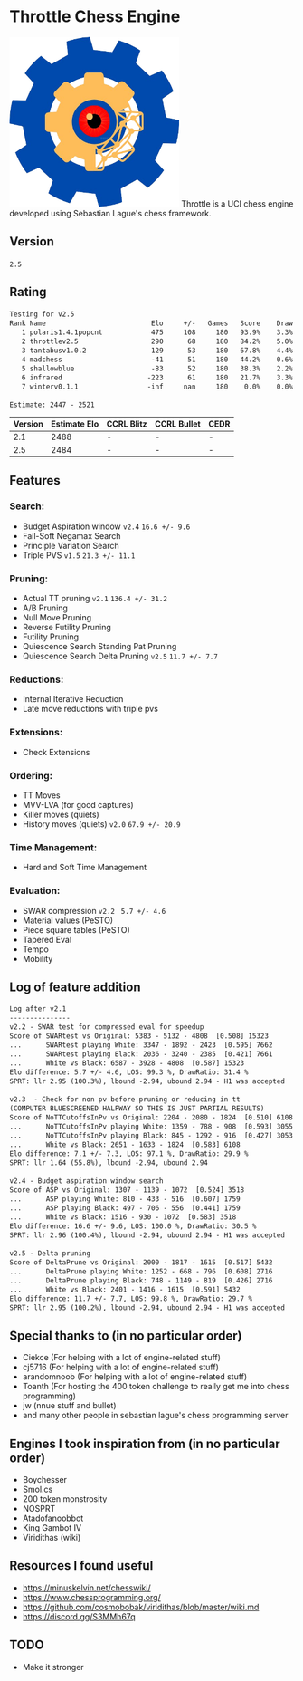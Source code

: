 # Throttle Chess Engine
<img src="https://github.com/Dragjon/Throttle/blob/main/images/throttle.png" width="300" height="300">
Throttle is a UCI chess engine developed using Sebastian Lague's chess framework.

## Version
```2.5```

## Rating
```
Testing for v2.5
Rank Name                          Elo     +/-   Games   Score    Draw
   1 polaris1.4.1popcnt            475     108     180   93.9%    3.3%
   2 throttlev2.5                  290      68     180   84.2%    5.0%
   3 tantabusv1.0.2                129      53     180   67.8%    4.4%
   4 madchess                      -41      51     180   44.2%    0.6%
   5 shallowblue                   -83      52     180   38.3%    2.2%
   6 infrared                     -223      61     180   21.7%    3.3%
   7 winterv0.1.1                 -inf     nan     180    0.0%    0.0%

Estimate: 2447 - 2521
```

| Version | Estimate Elo | CCRL Blitz | CCRL Bullet | CEDR |
|---------|--------------|------------|-------------|------|
| 2.1     | 2488         | -          | -           | -    |
| 2.5     | 2484         | -          | -           | -    |

## Features
### Search:
- Budget Aspiration window ```v2.4``` ```16.6 +/- 9.6```
- Fail-Soft Negamax Search
- Principle Variation Search
- Triple PVS ```v1.5``` ```21.3 +/- 11.1```

### Pruning:
- Actual TT pruning ```v2.1``` ```136.4 +/- 31.2```
- A/B Pruning
- Null Move Pruning
- Reverse Futility Pruning
- Futility Pruning
- Quiescence Search Standing Pat Pruning
- Quiescence Search Delta Pruning ```v2.5``` ```11.7 +/- 7.7```

### Reductions:
- Internal Iterative Reduction
- Late move reductions with triple pvs

### Extensions:
- Check Extensions

### Ordering:
- TT Moves
- MVV-LVA (for good captures)
- Killer moves (quiets)
- History moves (quiets) ```v2.0``` ```67.9 +/- 20.9```

### Time Management:
- Hard and Soft Time Management

### Evaluation:
- SWAR compression ```v2.2``` ``` 5.7 +/- 4.6```
- Material values (PeSTO)
- Piece square tables (PeSTO)
- Tapered Eval
- Tempo
- Mobility

## Log of feature addition
```
Log after v2.1
---------------
v2.2 - SWAR test for compressed eval for speedup
Score of SWARtest vs Original: 5383 - 5132 - 4808  [0.508] 15323
...      SWARtest playing White: 3347 - 1892 - 2423  [0.595] 7662
...      SWARtest playing Black: 2036 - 3240 - 2385  [0.421] 7661
...      White vs Black: 6587 - 3928 - 4808  [0.587] 15323
Elo difference: 5.7 +/- 4.6, LOS: 99.3 %, DrawRatio: 31.4 %
SPRT: llr 2.95 (100.3%), lbound -2.94, ubound 2.94 - H1 was accepted

v2.3  - Check for non pv before pruning or reducing in tt
(COMPUTER BLUESCREENED HALFWAY SO THIS IS JUST PARTIAL RESULTS)
Score of NoTTCutoffsInPv vs Original: 2204 - 2080 - 1824  [0.510] 6108
...      NoTTCutoffsInPv playing White: 1359 - 788 - 908  [0.593] 3055
...      NoTTCutoffsInPv playing Black: 845 - 1292 - 916  [0.427] 3053
...      White vs Black: 2651 - 1633 - 1824  [0.583] 6108
Elo difference: 7.1 +/- 7.3, LOS: 97.1 %, DrawRatio: 29.9 %
SPRT: llr 1.64 (55.8%), lbound -2.94, ubound 2.94

v2.4 - Budget aspiration window search
Score of ASP vs Original: 1307 - 1139 - 1072  [0.524] 3518
...      ASP playing White: 810 - 433 - 516  [0.607] 1759
...      ASP playing Black: 497 - 706 - 556  [0.441] 1759
...      White vs Black: 1516 - 930 - 1072  [0.583] 3518
Elo difference: 16.6 +/- 9.6, LOS: 100.0 %, DrawRatio: 30.5 %
SPRT: llr 2.96 (100.4%), lbound -2.94, ubound 2.94 - H1 was accepted

v2.5 - Delta pruning
Score of DeltaPrune vs Original: 2000 - 1817 - 1615  [0.517] 5432
...      DeltaPrune playing White: 1252 - 668 - 796  [0.608] 2716
...      DeltaPrune playing Black: 748 - 1149 - 819  [0.426] 2716
...      White vs Black: 2401 - 1416 - 1615  [0.591] 5432
Elo difference: 11.7 +/- 7.7, LOS: 99.8 %, DrawRatio: 29.7 %
SPRT: llr 2.95 (100.2%), lbound -2.94, ubound 2.94 - H1 was accepted
```

## Special thanks to (in no particular order)
- Ciekce (For helping with a lot of engine-related stuff)
- cj5716 (For helping with a lot of engine-related stuff)
- arandomnoob (For helping with a lot of engine-related stuff)
- Toanth (For hosting the 400 token challenge to really get me into chess programming)
- jw (nnue stuff and bullet)
- and many other people in sebastian lague's chess programming server

## Engines I took inspiration from (in no particular order)
- Boychesser
- Smol.cs
- 200 token monstrosity
- NOSPRT
- Atadofanoobbot
- King Gambot IV
- Viridithas (wiki)

## Resources I found useful
- https://minuskelvin.net/chesswiki/
- https://www.chessprogramming.org/
- https://github.com/cosmobobak/viridithas/blob/master/wiki.md
- https://discord.gg/S3MMh67q

## TODO
- Make it stronger 

